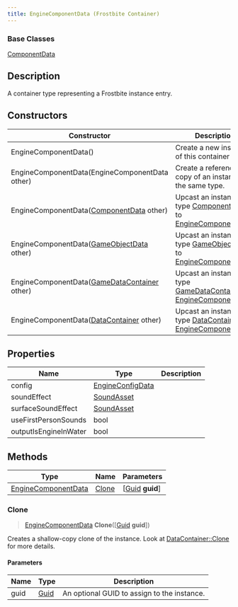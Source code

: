 ```yaml
---
title: EngineComponentData (Frostbite Container)
---
```

### Base Classes

[ComponentData](ComponentData)

## Description

A container type representing a Frostbite instance entry.

## Constructors

| Constructor                                                                    | Description                                                                                                                   |
| ------------------------------------------------------------------------------ | ----------------------------------------------------------------------------------------------------------------------------- |
| EngineComponentData()                                                          | Create a new instance of this container type.                                                                                 |
| EngineComponentData(EngineComponentData other)                                 | Create a reference copy of an instance of the same type.                                                                      |
| EngineComponentData([ComponentData](ComponentData) other)                      | Upcast an instance of type [ComponentData](ComponentData) to [EngineComponentData](EngineComponentData).                      |
| EngineComponentData([GameObjectData](GameObjectData) other)                    | Upcast an instance of type [GameObjectData](GameObjectData) to [EngineComponentData](EngineComponentData).                    |
| EngineComponentData([GameDataContainer](GameDataContainer) other)              | Upcast an instance of type [GameDataContainer](GameDataContainer) to [EngineComponentData](EngineComponentData).              |
| EngineComponentData([DataContainer](/vext/ref/cls/shr/datacontainer) other) | Upcast an instance of type [DataContainer](/vext/ref/cls/shr/datacontainer) to [EngineComponentData](EngineComponentData). |

## Properties

| Name                  | Type                                 | Description |
| --------------------- | ------------------------------------ | ----------- |
| config                | [EngineConfigData](EngineConfigData) |             |
| soundEffect           | [SoundAsset](SoundAsset)             |             |
| surfaceSoundEffect    | [SoundAsset](SoundAsset)             |             |
| useFirstPersonSounds  | bool                                 |             |
| outputIsEngineInWater | bool                                 |             |

## Methods

| Type                                       | Name            | Parameters                                     |
| ------------------------------------------ | --------------- | ---------------------------------------------- |
| [EngineComponentData](EngineComponentData) | [Clone](#clone) | \[[Guid](/vext/ref/cls/shr/guid) **guid**\] |

### Clone

> [EngineComponentData](EngineComponentData) **Clone**(\[[Guid](/vext/ref/cls/shr/guid) **guid**\])

Creates a shallow-copy clone of the instance. Look at [DataContainer::Clone](/vext/ref/cls/shr/datacontainer#clone) for more details.

#### Parameters

| Name | Type         | Description                                 |
| ---- | ------------ | ------------------------------------------- |
| guid | [Guid](Guid) | An optional GUID to assign to the instance. |
